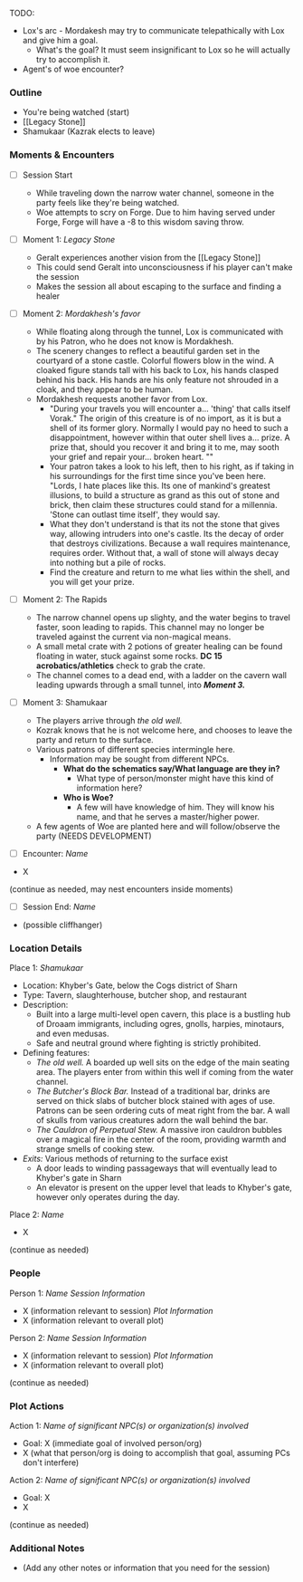 TODO:
-  Lox's arc - Mordakesh may try to communicate telepathically with Lox and give him a goal.
	- What's the goal? It must seem insignificant to Lox so he will actually try to accomplish it.
- Agent's of woe encounter?
### Outline
- You're being watched (start)
- [[Legacy Stone]]
- Shamukaar (Kazrak elects to leave)

### Moments & Encounters

- [ ] Session Start
	- While traveling down the narrow water channel, someone in the party feels like they're being watched.
	- Woe attempts to scry on Forge. Due to him having served under Forge, Forge will have a -8 to this wisdom saving throw.

- [ ] Moment 1: *Legacy Stone*
	- Geralt experiences another vision from the [[Legacy Stone]]
	- This could send Geralt into unconsciousness if his player can't make the session
	- Makes the session all about escaping to the surface and finding a healer

- [ ] Moment 2: *Mordakhesh's favor*
	- While floating along through the tunnel, Lox is communicated with by his Patron, who he does not know is Mordakhesh.
	- The scenery changes to reflect a beautiful garden set in the courtyard of a stone castle. Colorful flowers blow in the wind. A cloaked figure stands tall with his back to Lox, his hands clasped behind his back. His hands are his only feature not shrouded in a cloak, and they appear to be human.
	- Mordakhesh requests another favor from Lox.
		- "During your travels you will encounter a... 'thing' that calls itself Vorak." The origin of this creature is of no import, as it is but a shell of its former glory. Normally I would pay no heed to such a disappointment, however within that outer shell lives a... prize. A prize that, should you recover it and bring it to me, may sooth your grief and repair your... broken heart. ""
		- Your patron takes a look to his left, then to his right, as if taking in his surroundings for the first time since you've been here. "Lords, I hate places like this. Its one of mankind's greatest illusions, to build a structure as grand as this out of stone and brick, then claim these structures could stand for a millennia. 'Stone can outlast time itself', they would say. 
		- What they don't understand is that its not the stone that gives way, allowing intruders into one's castle. Its the decay of order that destroys civilizations. Because a wall requires maintenance, requires order. Without that, a wall of stone will always decay into nothing but a pile of rocks.
		* Find the creature and return to me what lies within the shell, and you will get your prize.

- [ ] Moment 2: The Rapids
	- The narrow channel opens up slighty, and the water begins to travel faster, soon leading to rapids. This channel may no longer be traveled against the current via non-magical means.
	- A small metal crate with 2 potions of greater healing can be found floating in water, stuck against some rocks. **DC 15 acrobatics/athletics** check to grab the crate.
	- The channel comes to a dead end, with a ladder on the cavern wall leading upwards through a small tunnel, into ***Moment 3.***

- [ ] Moment 3: Shamukaar
	 - The players arrive through *the old well.*
	 - Kozrak knows that he is not welcome here, and chooses to leave the party and return to the surface.
	 - Various patrons of different species intermingle here. 
		 - Information may be sought from different NPCs.
			 - **What do the schematics say/What language are they in?**
				* What type of person/monster might have this kind of information here?
			* **Who is Woe?**
				* A few will have knowledge of him. They will know his name, and that he serves a master/higher power.
	- A few agents of Woe are planted here and will follow/observe the party (NEEDS DEVELOPMENT)

- [ ] Encounter: *Name*
- X

(continue as needed, may nest encounters inside moments)

- [ ] Session End: *Name*
- (possible cliffhanger)

### Location Details

Place 1: *Shamukaar*
- Location: Khyber's Gate, below the Cogs district of Sharn
- Type: Tavern, slaughterhouse, butcher shop, and restaurant
- Description:
	- Built into a large multi-level open cavern, this place is a bustling hub of Droaam immigrants, including ogres, gnolls, harpies, minotaurs, and even medusas.
	- Safe and neutral ground where fighting is strictly prohibited.
- Defining features:
	- *The old well.* A boarded up well sits on the edge of the main seating area. The players enter from within this well if coming from the water channel.
	- *The Butcher's Block Bar.* Instead of a traditional bar, drinks are served on thick slabs of butcher block stained with ages of use. Patrons can be seen ordering cuts of meat right from the bar. A wall of skulls from various creatures adorn the wall behind the bar.
	- *The Cauldron of Perpetual Stew.* A massive iron cauldron bubbles over a magical fire in the center of the room, providing warmth and strange smells of cooking stew.
- *Exits:* Various methods of returning to the surface exist
	- A door leads to winding passageways that will eventually lead to Khyber's gate in Sharn
	- An elevator is present on the upper level that leads to Khyber's gate, however only operates during the day.

Place 2: *Name*
- X

(continue as needed)
### People

Person 1: *Name*
*Session Information*
- X (information relevant to session)
*Plot Information*
- X (information relevant to overall plot)

Person 2: *Name*
*Session Information*
- X (information relevant to session)
*Plot Information*
- X (information relevant to overall plot)

(continue as needed)
### Plot Actions

Action 1: *Name of significant NPC(s) or organization(s) involved*
- Goal: X (immediate goal of involved person/org)
- X (what that person/org is doing to accomplish that goal, assuming PCs don't interfere)

Action 2: *Name of significant NPC(s) or organization(s) involved*
- Goal: X
- X

(continue as needed)
### Additional Notes

- (Add any other notes or information that you need for the session)
